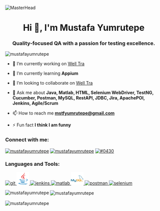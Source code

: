 
![MasterHead](https://media.licdn.com/dms/image/v2/D4D16AQH39wMkqmWb3Q/profile-displaybackgroundimage-shrink_350_1400/profile-displaybackgroundimage-shrink_350_1400/0/1722449858604?e=1732752000&v=beta&t=vYbZRTg5E67avTCLFgaLB3uBC1OcRc-zOaXs-mxA-7Q)


<h1 align="center">Hi 👋, I'm Mustafa Yumrutepe</h1>
<h3 align="center">Quality-focused QA with a passion for testing excellence.</h3>

<p align="left"> <img src="https://komarev.com/ghpvc/?username=mustafayumrutepe&label=Profile%20views&color=0e75b6&style=flat" alt="mustafayumrutepe" /> </p>

- 🔭 I’m currently working on [Well Tra](https://github.com/mustafayumrutepe/WellTra.git)

- 🌱 I’m currently learning **Appium**

- 👯 I’m looking to collaborate on [Well Tra](https://github.com/mustafayumrutepe/WellTra.git)

- 💬 Ask me about **Java, Matlab, HTML, Selenium WebDriver, TestNG, Cucumber, Postman, MySQL, RestAPI, JDBC, Jira, ApachePOI, Jenkins, Agile/Scrum**

- 📫 How to reach me **mstfyumrutepe@gmail.com**

- ⚡ Fun fact **I think I am funny**

<h3 align="left">Connect with me:</h3>
<p align="left">
<a href="https://linkedin.com/in/mustafayumrutepe" target="blank"><img align="center" src="https://raw.githubusercontent.com/rahuldkjain/github-profile-readme-generator/master/src/images/icons/Social/linked-in-alt.svg" alt="mustafayumrutepe" height="30" width="40" /></a>
<a href="https://www.youtube.com/c/mustafayumrutepe" target="blank"><img align="center" src="https://raw.githubusercontent.com/rahuldkjain/github-profile-readme-generator/master/src/images/icons/Social/youtube.svg" alt="mustafayumrutepe" height="30" width="40" /></a>
<a href="https://discord.gg/#0430" target="blank"><img align="center" src="https://raw.githubusercontent.com/rahuldkjain/github-profile-readme-generator/master/src/images/icons/Social/discord.svg" alt="#0430" height="30" width="40" /></a>
</p>

<h3 align="left">Languages and Tools:</h3>
<p align="left"> <a href="https://git-scm.com/" target="_blank" rel="noreferrer"> <img src="https://www.vectorlogo.zone/logos/git-scm/git-scm-icon.svg" alt="git" width="40" height="40"/> </a> <a href="https://www.java.com" target="_blank" rel="noreferrer"> <img src="https://raw.githubusercontent.com/devicons/devicon/master/icons/java/java-original.svg" alt="java" width="40" height="40"/> </a> <a href="https://www.jenkins.io" target="_blank" rel="noreferrer"> <img src="https://www.vectorlogo.zone/logos/jenkins/jenkins-icon.svg" alt="jenkins" width="40" height="40"/> </a> <a href="https://www.mathworks.com/" target="_blank" rel="noreferrer"> <img src="https://upload.wikimedia.org/wikipedia/commons/2/21/Matlab_Logo.png" alt="matlab" width="40" height="40"/> </a> <a href="https://www.mysql.com/" target="_blank" rel="noreferrer"> <img src="https://raw.githubusercontent.com/devicons/devicon/master/icons/mysql/mysql-original-wordmark.svg" alt="mysql" width="40" height="40"/> </a> <a href="https://postman.com" target="_blank" rel="noreferrer"> <img src="https://www.vectorlogo.zone/logos/getpostman/getpostman-icon.svg" alt="postman" width="40" height="40"/> </a> <a href="https://www.selenium.dev" target="_blank" rel="noreferrer"> <img src="https://raw.githubusercontent.com/detain/svg-logos/780f25886640cef088af994181646db2f6b1a3f8/svg/selenium-logo.svg" alt="selenium" width="40" height="40"/> </a> </p>

<p><img align="left" src="https://github-readme-stats.vercel.app/api/top-langs?username=mustafayumrutepe&show_icons=true&locale=en&layout=compact" alt="mustafayumrutepe" /></p>

<p>&nbsp;<img align="center" src="https://github-readme-stats.vercel.app/api?username=mustafayumrutepe&show_icons=true&locale=en" alt="mustafayumrutepe" /></p>

<p><img align="center" src="https://github-readme-streak-stats.herokuapp.com/?user=mustafayumrutepe&" alt="mustafayumrutepe" /></p>
